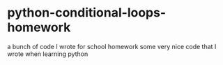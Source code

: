 # python-conditional-loops-homework
a bunch of code I wrote for school homework
some very nice code that I wrote when learning python
